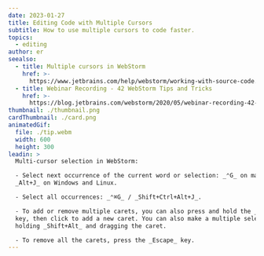 ```yaml
---
date: 2023-01-27
title: Editing Code with Multiple Cursors
subtitle: How to use multiple cursors to code faster.
topics:
  - editing
author: er
seealso:
  - title: Multiple cursors in WebStorm
    href: >-
      https://www.jetbrains.com/help/webstorm/working-with-source-code.html#multiple_cursor
  - title: Webinar Recording - 42 WebStorm Tips and Tricks
    href: >-
      https://blog.jetbrains.com/webstorm/2020/05/webinar-recording-42-webstorm-tips-and-tricks/
thumbnail: ./thumbnail.png
cardThumbnail: ./card.png
animatedGif:
  file: ./tip.webm
  width: 600
  height: 300
leadin: >
  Multi-cursor selection in WebStorm:

  - Select next occurrence of the current word or selection: _⌃G_ on macOS and
  _Alt+J_ on Windows and Linux.

  - Select all occurrences: _⌃⌘G_ / _Shift+Ctrl+Alt+J_.

  - To add or remove multiple carets, you can also press and hold the _⌃_ /_Alt_
  key, then click to add a new caret. You can also make a multiple selection by
  holding _Shift+Alt_ and dragging the caret.

  - To remove all the carets, press the _Escape_ key.
---
```


